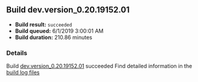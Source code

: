 ## Build dev.version_0.20.19152.01
- **Build result:** `succeeded`
- **Build queued:** 6/1/2019 3:00:01 AM
- **Build duration:** 210.86 minutes
### Details
Build [dev.version_0.20.19152.01](https://winappstudio.visualstudio.com/web/build.aspx?pcguid=a4ef43be-68ce-4195-a619-079b4d9834c2&builduri=vstfs%3a%2f%2f%2fBuild%2fBuild%2f28314) succeeded
Find detailed information in the [build log files](https://uwpctdiags.blob.core.windows.net/buildlogs/dev.version_0.20.19152.01_logs.zip)
